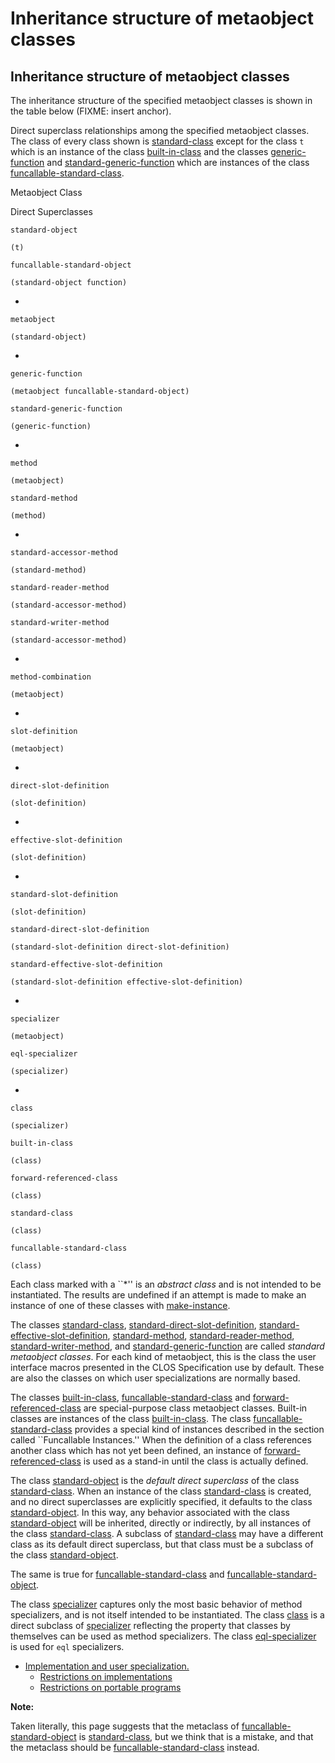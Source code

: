 Inheritance structure of metaobject classes
===========================================

Inheritance structure of metaobject classes
-------------------------------------------

The inheritance structure of the specified metaobject classes is shown in the table below (FIXME: insert anchor).

Direct superclass relationships among the specified metaobject classes. The class of every class shown is [standard-class](class-standard-class.md) except for the class `t` which is an instance of the class [built-in-class](class-built-in-class.md) and the classes [generic-function](class-generic-function.md) and [standard-generic-function](class-standard-generic-function.md) which are instances of the class [funcallable-standard-class](class-funcallable-standard-class.md).

Metaobject Class

Direct Superclasses

`standard-object`

`(t)`

`funcallable-standard-object`

`(standard-object function)`

*

`metaobject`

`(standard-object)`

*

`generic-function`

`(metaobject funcallable-standard-object)`

`standard-generic-function`

`(generic-function)`

*

`method`

`(metaobject)`

`standard-method`

`(method)`

*

`standard-accessor-method`

`(standard-method)`

`standard-reader-method`

`(standard-accessor-method)`

`standard-writer-method`

`(standard-accessor-method)`

*

`method-combination`

`(metaobject)`

*

`slot-definition`

`(metaobject)`

*

`direct-slot-definition`

`(slot-definition)`

*

`effective-slot-definition`

`(slot-definition)`

*

`standard-slot-definition`

`(slot-definition)`

`standard-direct-slot-definition`

`(standard-slot-definition direct-slot-definition)`

`standard-effective-slot-definition`

`(standard-slot-definition effective-slot-definition)`

*

`specializer`

`(metaobject)`

`eql-specializer`

`(specializer)`

*

`class`

`(specializer)`

`built-in-class`

`(class)`

`forward-referenced-class`

`(class)`

`standard-class`

`(class)`

`funcallable-standard-class`

`(class)`

Each class marked with a ``*'' is an *abstract class* and is not intended to be instantiated. The results are undefined if an attempt is made to make an instance of one of these classes with [make-instance](make-instance.md).

The classes [standard-class](class-standard-class.md), [standard-direct-slot-definition](class-standard-direct-slot-definition.md), [standard-effective-slot-definition](class-standard-effective-slot-definition.md), [standard-method](class-standard-method.md), [standard-reader-method](class-standard-reader-method.md), [standard-writer-method](class-standard-writer-method.md), and [standard-generic-function](class-standard-generic-function.md) are called *standard metaobject classes*. For each kind of metaobject, this is the class the user interface macros presented in the CLOS Specification use by default. These are also the classes on which user specializations are normally based.

The classes [built-in-class](class-built-in-class.md), [funcallable-standard-class](class-funcallable-standard-class.md) and [forward-referenced-class](class-forward-referenced-class.md) are special-purpose class metaobject classes. Built-in classes are instances of the class [built-in-class](class-built-in-class.md). The class [funcallable-standard-class](class-funcallable-standard-class.md) provides a special kind of instances described in the section called ``Funcallable Instances.'' When the definition of a class references another class which has not yet been defined, an instance of [forward-referenced-class](class-forward-referenced-class.md) is used as a stand-in until the class is actually defined.

The class [standard-object](class-standard-object.md) is the *default direct superclass* of the class [standard-class](class-standard-class.md). When an instance of the class [standard-class](class-standard-class.md) is created, and no direct superclasses are explicitly specified, it defaults to the class [standard-object](class-standard-object.md). In this way, any behavior associated with the class [standard-object](class-standard-object.md) will be inherited, directly or indirectly, by all instances of the class [standard-class](class-standard-class.md). A subclass of [standard-class](class-standard-class.md) may have a different class as its default direct superclass, but that class must be a subclass of the class [standard-object](class-standard-object.md).

The same is true for [funcallable-standard-class](class-funcallable-standard-class.md) and [funcallable-standard-object](class-funcallable-standard-object.md).

The class [specializer](class-specializer.md) captures only the most basic behavior of method specializers, and is not itself intended to be instantiated. The class [class](class-class.md) is a direct subclass of [specializer](class-specializer.md) reflecting the property that classes by themselves can be used as method specializers. The class [eql-specializer](class-eql-specializer.md) is used for `eql` specializers.

-   [Implementation and user specialization.](implementation-and-user-specialization.md)
    -   [Restrictions on implementations](restrictions-on-implementations.md)
    -   [Restrictions on portable programs](restrictions-on-portable-programs.md)

**Note:**

Taken literally, this page suggests that the metaclass of [funcallable-standard-object](class-funcallable-standard-object.md) is [standard-class](class-standard-class.md), but we think that is a mistake, and that the metaclass should be [funcallable-standard-class](class-funcallable-standard-class.md) instead.
